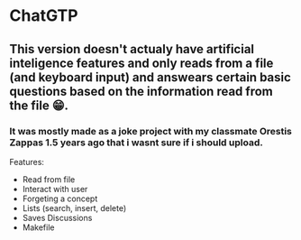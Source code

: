 # ChatGTP
## This version doesn't actualy have artificial inteligence features and only reads from a file (and keyboard input) and answears certain basic questions based on the information read from the file 😁.

### It was mostly made as a joke project with my classmate Orestis Zappas 1.5 years ago that i wasnt sure if i should upload.


Features:
- Read from file
- Interact with user
- Forgeting a concept
- Lists (search, insert, delete)
- Saves Discussions
- Makefile
